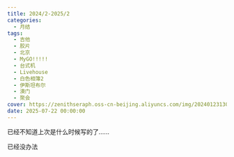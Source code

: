 ```yaml
---
title: 2024/2-2025/2
categories:
  - 月结
tags:
  - 吉他
  - 胶片
  - 北京
  - MyGO!!!!!
  - 台式机
  - Livehouse
  - 白色相簿2
  - 伊斯坦布尔
  - 澳门
  - 聚会
cover: https://zenithseraph.oss-cn-beijing.aliyuncs.com/img/202401231302447.jpeg
date: 2025-07-22 00:00:00 
---
```


已经不知道上次是什么时候写的了......

已经没办法
